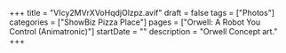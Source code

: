+++
title = "VIcy2MVrXVoHqdjOlzpz.avif"
draft = false
tags = ["Photos"]
categories = ["ShowBiz Pizza Place"]
pages = ["Orwell: A Robot You Control (Animatronic)"]
startDate = ""
description = "Orwell Concept art."
+++

